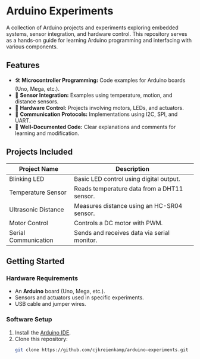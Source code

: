 # Arduino Experiments  

A collection of Arduino projects and experiments exploring embedded systems, sensor integration, and hardware control. This repository serves as a hands-on guide for learning Arduino programming and interfacing with various components.  

## Features  
- 🛠 **Microcontroller Programming:** Code examples for Arduino boards (Uno, Mega, etc.).  
- 📡 **Sensor Integration:** Examples using temperature, motion, and distance sensors.  
- 🔧 **Hardware Control:** Projects involving motors, LEDs, and actuators.  
- 🔌 **Communication Protocols:** Implementations using I2C, SPI, and UART.  
- 📖 **Well-Documented Code:** Clear explanations and comments for learning and modification.  

## Projects Included  
| Project Name            | Description                                      |
|-------------------------|--------------------------------------------------|
| Blinking LED           | Basic LED control using digital output.          |
| Temperature Sensor     | Reads temperature data from a DHT11 sensor.      |
| Ultrasonic Distance    | Measures distance using an HC-SR04 sensor.       |
| Motor Control         | Controls a DC motor with PWM.                     |
| Serial Communication  | Sends and receives data via serial monitor.       |

## Getting Started  
### **Hardware Requirements**  
- An **Arduino** board (Uno, Mega, etc.).  
- Sensors and actuators used in specific experiments.  
- USB cable and jumper wires.  

### **Software Setup**  
1. Install the [Arduino IDE](https://www.arduino.cc/en/software).  
2. Clone this repository:  
   ```bash
   git clone https://github.com/cjkreienkamp/arduino-experiments.git
